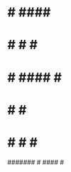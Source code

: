  #                       
 #       #  ####  #####  
 #       # #      #    # 
 #       #  ####  #    # 
 #       #      # #####  
 #       # #    # #      
 ####### #  ####  #                             
